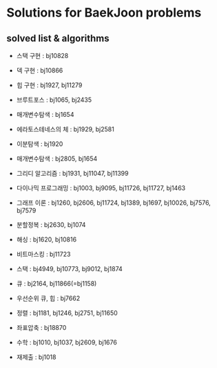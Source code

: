# Solutions for BaekJoon problems

## solved list & algorithms

* 스택 구현 : bj10828
* 덱 구현 : bj10866
* 힙 구현 : bj1927, bj11279
* 브루트포스 : bj1065, bj2435
* 매개변수탐색 : bj1654
* 에라토스테네스의 체 : bj1929, bj2581
* 이분탐색 : bj1920
* 매개변수탐색 : bj2805, bj1654
* 그리디 알고리즘 :  bj1931, bj11047, bj11399
* 다이나믹 프로그래밍 : bj1003, bj9095, bj11726, bj11727, bj1463
* 그래프 이론 : bj1260, bj2606, bj11724, bj1389, bj1697, bj10026, bj7576, bj7579
* 분할정복 : bj2630, bj1074
* 해싱 : bj1620, bj10816
* 비트마스킹 : bj11723
* 스택 : bj4949, bj10773, bj9012, bj1874
* 큐 : bj2164, bj11866(=bj1158)
* 우선순위 큐, 힙 : bj7662
* 정렬 : bj1181, bj1246, bj2751, bj11650
* 좌표압축 : bj18870
* 수학 : bj1010, bj1037, bj2609, bj1676

* 재제출 : bj1018
